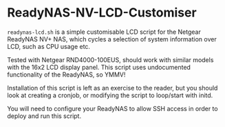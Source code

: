# ReadyNAS-NV-LCD-Customiser

`readynas-lcd.sh` is a simple customisable LCD script for the Netgear ReadyNAS NV+ NAS, which cycles a selection of system information over LCD, such as CPU usage etc.

Tested with Netgear RND4000-100EUS, should work with similar models with the 16x2 LCD display panel. This script uses undocumented functionality of the ReadyNAS, so YMMV!

Installation of this script is left as an exercise to the reader, but you should look at creating a cronjob, or modifying the script to loop/start with initd.

You will need to configure your ReadyNAS to allow SSH access in order to deploy and run this script.
